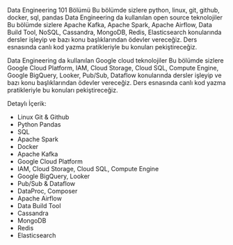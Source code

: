 Data Engineering 101 Bölümü Bu bölümde sizlere python, linux, git, github, docker, sql, pandas Data Engineering da kullanılan open source teknolojiler Bu bölümde sizlere Apache Kafka, Apache Spark, Apache Airflow, Data Build Tool, NoSQL, Cassandra, MongoDB, Redis, Elasticsearch konularında dersler işleyip ve bazı konu başlıklarından ödevler vereceğiz. Ders esnasında canlı kod yazma pratikleriyle bu konuları pekiştireceğiz.

Data Engineering da kullanılan Google cloud teknolojiler Bu bölümde sizlere Google Cloud Platform, IAM, Cloud Storage, Cloud SQL, Compute Engine, Google BigQuery, Looker, Pub/Sub, Dataflow konularında dersler işleyip ve bazı konu başlıklarından ödevler vereceğiz. Ders esnasında canlı kod yazma pratikleriyle bu konuları pekiştireceğiz.

Detaylı İçerik:

- Linux Git & Github 
- Python Pandas
- SQL 
- Apache Spark
- Docker 
- Apache Kafka 
- Google Cloud Platform 
- IAM, Cloud Storage, Cloud SQL, Compute Engine
- Google BigQuery, Looker 
- Pub/Sub & Dataflow 
- DataProc, Composer
- Apache Airflow 
- Data Build Tool 
- Cassandra 
- MongoDB 
- Redis
- Elasticsearch